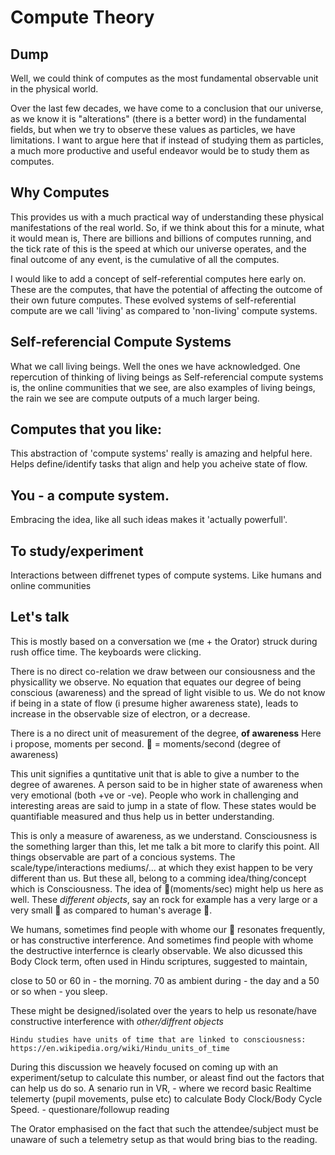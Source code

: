 # Compute Theory

## Dump
Well, we could think of computes as the most fundamental observable unit in the physical world.

Over the last few decades, we have come to a conclusion that our universe, as we know it is "alterations" (there is a better word) in the fundamental fields, but when we try to observe these values as particles, we have limitations.
I want to argue here that if instead of studying them as particles, a much more productive and useful endeavor would be to study them as computes.


## Why Computes
This provides us with a much practical way of understanding these physical manifestations of the real world.
So, if we think about this for a minute, what it would mean is,
There are billions and billions of computes running, and the tick rate of this is the speed at which our universe operates, and the final outcome of any event, is the cumulative of all the computes.

I would like to add a concept of self-referential computes here early on. These are the computes, that have the potential of affecting the outcome of their own future computes.
These evolved systems of self-referential compute are we call 'living' as compared to 'non-living' compute systems.



## Self-referencial Compute Systems
What we call living beings. Well the ones we have acknowledged.
One repercution of thinking of living beings as Self-referencial compute systems is, the online communities that we see, are also examples of living beings, the rain we see are compute outputs of a much larger being.



## Computes that you like:
This abstraction of 'compute systems' really is amazing and helpful here. Helps define/identify tasks that align and help you acheive state of flow.



## You - a compute system.
Embracing the idea, like all such ideas makes it 'actually powerfull'.



## To study/experiment
Interactions between diffrenet types of compute systems.
Like humans and online communities


## Let's talk
This is mostly based on a conversation we (me + the Orator) struck during rush office time. The keyboards were clicking.

There is no direct co-relation we draw between our consiousness and the physicallity we observe.
No equation that equates our degree of being conscious (awareness) and the spread of light visible to us.
We do not know if being in a state of flow (i presume higher awareness state), leads to increase in the observable size of electron, or a decrease.

There is a no direct unit of measurement of the degree, __of awareness__
Here i propose, moments per second.
🌄 = moments/second (degree of awareness)

This unit signifies a quntitative unit that is able to give a number to the degree of awarenes. A person said to be in higher state of awareness when very emotional (both +ve or -ve).
People who work in challenging and interesting areas are said to jump in a state of flow. These states would be quantifiable measured and thus help us in better understanding.

This is only a measure of awareness, as we understand. Consciousness is the something larger than this, let me talk a bit more to clarify this point. All things observable are part of a concious systems. The scale/type/interactions mediums/... at which they exist happen to be very different than us. But these all, belong to a comming idea/thing/concept which is Consciousness. 
The idea of 🌄(moments/sec) might help us here as well. These _different objects_, say an rock for example has a very large or a very small 🌄 as compared to human's average 🌄.

We humans, sometimes find people with whome our 🌄 resonates frequently, or has constructive interference. And sometimes find people with whome the destructive interfernce is clearly observable.
We also dicussed this Body Clock term, often used in Hindu scriptures, suggested to maintain, 

close to 50 or 60 in - the morning.
70 as ambient during - the day
and a 50 or so when  - you sleep.

These might be designed/isolated over the years to help us resonate/have constructive interference with _other/diffrent objects_



```
Hindu studies have units of time that are linked to consciousness: https://en.wikipedia.org/wiki/Hindu_units_of_time

```

During this discussion we heavely focused on coming up with an experiment/setup to calculate this number, or aleast find out the factors that can help us do so.
A senario run in VR, 
    - where we record basic Realtime telemerty (pupil movements, pulse etc) to calculate Body Clock/Body Cycle Speed.
    - questionare/followup reading

The Orator emphasised on the fact that such the attendee/subject must be unaware of such a telemetry setup as that would bring bias to the reading.



